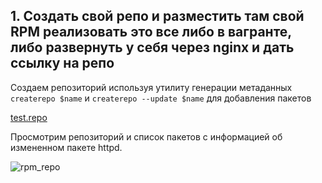 ## 1. Создать свой репо и разместить там свой RPM реализовать это все либо в вагранте, либо развернуть у себя через nginx и дать ссылку на репо

Создаем репозиторий используя утилиту генерации метаданных `createrepo $name` и `createrepo --update $name` для добавления пакетов

[test.repo](https://github.com/kyourselfer/OTUS_LinuxAdmin201804/blob/master/lesson8_rpm/2/test.repo)

Просмотрим репозиторий и список пакетов с информацией об измененном пакете httpd.

![rpm_repo](https://github.com/kyourselfer/OTUS_LinuxAdmin201804/blob/master/lesson8_rpm/2/rpm_repo.gif)
